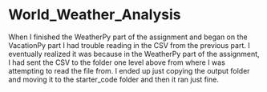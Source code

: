 # World_Weather_Analysis

When I finished the WeatherPy part of the assignment and began on the VacationPy part I had trouble reading in the CSV from the previous part. I eventually realized it was because in the WeatherPy part of the assignment, I had sent the CSV to the folder one level above from where I was attempting to read the file from. I ended up just copying the output folder and moving it to the starter_code folder and then it ran just fine.
